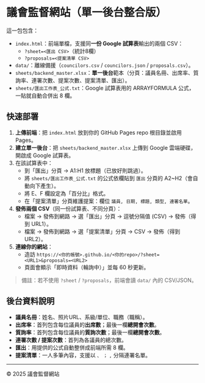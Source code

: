 # 議會監督網站（單一後台整合版）

這一包包含：
- `index.html`：前端單檔，支援同**一份 Google 試算表**輸出的兩個 CSV：
  - `?sheet=<匯出 CSV>`（統計8欄）
  - `?proposals=<提案清單 CSV>`
- `data/`：離線備援（`councilors.csv` / `councilors.json` / `proposals.csv`）。
- `sheets/backend_master.xlsx`：**單一後台**範本（分頁：議員名冊、出席率、質詢率、連署次數、提案次數、提案清單、匯出）。
- `sheets/匯出工作表_公式.txt`：Google 試算表用的 ARRAYFORMULA 公式，一貼就自動合併出 8 欄。

## 快速部署

1. **上傳前端**：把 `index.html` 放到你的 GitHub Pages repo 根目錄並啟用 Pages。
2. **建立單一後台**：把 `sheets/backend_master.xlsx` 上傳到 Google 雲端硬碟，開啟成 Google 試算表。
3. 在該試算表中：
   - 到「匯出」分頁 → A1:H1 放標題（已放好則跳過）。
   - 將 `sheets/匯出工作表_公式.txt` 的公式依欄貼到 `匯出` 分頁的 A2~H2（會自動向下產生）。
   - 將 E、F 欄設定為「百分比」格式。
   - 在「提案清單」分頁維護提案：欄位 `議員, 日期, 標題, 類型, 連署名單`。
4. **發佈兩個 CSV**（同一份試算表、不同分頁）：
   - 檔案 → 發佈到網路 → 選「匯出」分頁 → 逗號分隔值 (CSV) → 發佈（得到 URL1）。
   - 檔案 → 發佈到網路 → 選「提案清單」分頁 → CSV → 發佈（得到 URL2）。
5. **連線你的網站**：
   - 造訪 `https://<你的帳號>.github.io/<你的repo>/?sheet=<URL1>&proposals=<URL2>`
   - 頁面會顯示「即時資料（輪詢中）」並每 60 秒更新。

> 備註：若不使用 `?sheet` / `?proposals`，前端會讀 `data/` 內的 CSV/JSON。

## 後台資料說明

- **議員名冊**：姓名、照片URL、系級/單位、職務（職稱）。
- **出席率**：首列包含每位議員的**出席數**；最後一欄**總開會次數**。
- **質詢率**：首列包含每位議員的**質詢次數**；最後一欄**總開會次數**。
- **連署次數 / 提案次數**：首列為各議員的總次數。
- **匯出**：用提供的公式自動整併成前端所需 8 欄。
- **提案清單**：一人多筆內容，支援以 `、` `；` `,` 分隔連署名單。

---

© 2025 議會監督網站
